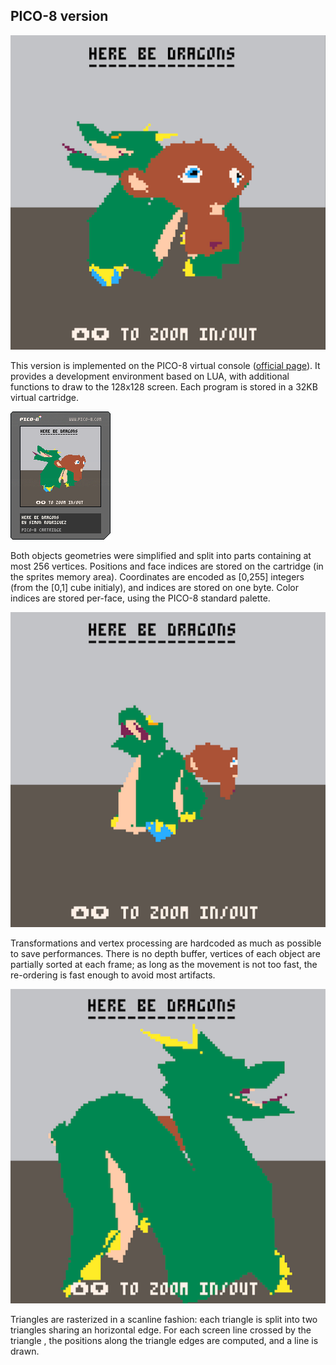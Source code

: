 ## PICO-8 version

![](images/pico8-1.png)

This version is implemented on the PICO-8 virtual console ([official page](https://www.lexaloffle.com/pico-8.php)). It provides a development environment based on LUA, with additional functions to draw to the 128x128 screen. Each program is stored in a 32KB virtual cartridge. 

![](output/herebedragons.p8.png)

Both objects geometries were simplified and split into parts containing at most 256 vertices. Positions and face indices are stored on the cartridge (in the sprites memory area). Coordinates are encoded as [0,255] integers (from the [0,1] cube initialy), and indices are stored on one byte. Color indices are stored per-face, using the PICO-8 standard palette.

![](images/pico8-2.png)

Transformations and vertex processing are hardcoded as much as possible to save performances. There is no depth buffer, vertices of each object are partially sorted at each frame; as long as the movement is not too fast, the re-ordering is fast enough to avoid most artifacts.

![](images/pico8-3.png)

Triangles are rasterized in a scanline fashion: each triangle is split into two triangles sharing an horizontal edge. For each screen line crossed by the triangle , the positions along the triangle edges are computed, and a line is drawn.


